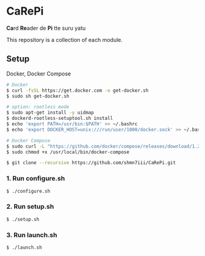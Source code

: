 # CaRePi

**Ca**rd **Re**ader de **Pi** tte suru yatu

This repository is a collection of each module.

## Setup

Docker, Docker Compose
```bash
# Docker
$ curl -fsSL https://get.docker.com -o get-docker.sh
$ sudo sh get-docker.sh

# option: rootless mode
$ sudo apt-get install -y uidmap
$ dockerd-rootless-setuptool.sh install
$ echo 'export PATH=/usr/bin:$PATH' >> ~/.bashrc
$ echo 'export DOCKER_HOST=unix:///run/user/1000/docker.sock' >> ~/.bashrc

# Docker Compose
$ sudo curl -L "https://github.com/docker/compose/releases/download/1.26.0/docker-compose-$(uname -s)-$(uname -m)" -o /usr/local/bin/docker-compose
$ sudo chmod +x /usr/local/bin/docker-compose
```

```bash
$ git clone --recursive https://github.com/shmn7iii/CaRePi.git
```

### 1. Run configure.sh

```bash
$ ./configure.sh
```

### 2. Run setup.sh

```bash
$ ./setup.sh
```

### 3. Run launch.sh

```bash
$ ./launch.sh
```
